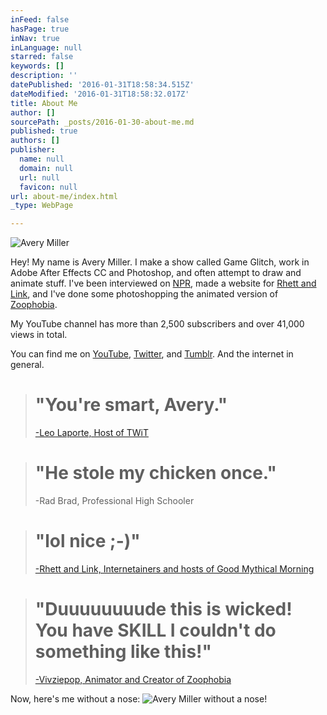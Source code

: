 ```yaml
---
inFeed: false
hasPage: true
inNav: true
inLanguage: null
starred: false
keywords: []
description: ''
datePublished: '2016-01-31T18:58:34.515Z'
dateModified: '2016-01-31T18:58:32.017Z'
title: About Me
author: []
sourcePath: _posts/2016-01-30-about-me.md
published: true
authors: []
publisher:
  name: null
  domain: null
  url: null
  favicon: null
url: about-me/index.html
_type: WebPage

---
```

![Avery Miller](https://s3-us-west-2.amazonaws.com/the-grid-img/p/ea7980c02349a2db8f9cf263070bf68fd7c5e1eb.jpg)

Hey! My name is Avery Miller. I make a show called Game Glitch, work in Adobe After Effects CC and Photoshop, and often attempt to draw and animate stuff. I've been interviewed on [NPR][0], made a website for [Rhett and Link][1], and I've done some photoshopping the animated version of [Zoophobia][2].

My YouTube channel has more than 2,500 subscribers and over 41,000 views in total.

You can find me on [YouTube][3], [Twitter][4], and [Tumblr][5]. And the internet in general.

> # "You're smart, Avery." 
> 
> [-Leo Laporte, Host of TWiT][6]

> # "He stole my chicken once." 
> 
> -Rad Brad, Professional High Schooler 

> # "lol nice ;-)" 
> 
> [-Rhett and Link, Internetainers and hosts of Good Mythical Morning][7]

> # "Duuuuuuuude this is wicked! You have SKILL I couldn't do something like this!" 
> 
> [-Vivziepop, Animator and Creator of Zoophobia][8]

Now, here's me without a nose:
![Avery Miller without a nose!](https://s3-us-west-2.amazonaws.com/the-grid-img/p/0068518602621d084b6a70b91bb7a59b88002251.png)

[0]: http://hereandnow.wbur.org/2014/08/13/avery-miller-bill-murray
[1]: http://nerd.averymiller.org/
[2]: http://www.youtube.com/vivziepop
[3]: http://www.youtube.com/averymrant
[4]: http://www.twitter.com/averybmiller
[5]: http://tumblr.averymiller.org/
[6]: https://www.youtube.com/watch?v=HkdwUH_3tsw
[7]: http://www.averymiller.org/2015/i-guess-rhett-really-is-a-time-traveler-rhettandlink-theres
[8]: https://www.youtube.com/watch?v=xOaXGJmwN48&lc=z13pjrapjlinjhel522khtjwesi1jr55q04